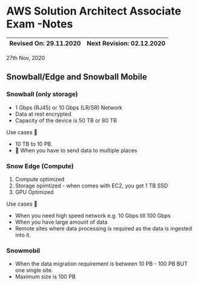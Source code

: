 # AWS Solution Architect Associate Exam -Notes

Revised On: 29.11.2020 | Next Revision: 02.12.2020
-----------------------| -------------------------

27th Nov, 2020

## Snowball/Edge and Snowball Mobile

### Snowball (only storage)

* 1 Gbps (RJ45) or 10 Gbps (LR/SR) Network
* Data at rest encrypted
* Capacity of the device is 50 TB or 80 TB 

Use cases :toolbox:

* 10 TB to 10 PB.
* :magnet: When you have to send data to multiple places

### Snow Edge (Compute)

1. Compute optimized
2. Storage opimtized - when comes with EC2, you get 1 TB SSD
3. GPU Optimized

Use cases :toolbox:

* When you need high speed network e.g. 10 Gbps till 100 Gbps
* When you have large amount of data
* Remote sites where data processing is required as the data is ingested into it.

### Snowmobil

* When the data migration requirement is between 10 PB - 100 PB BUT one single site.
* Maximum size is 100 PB
